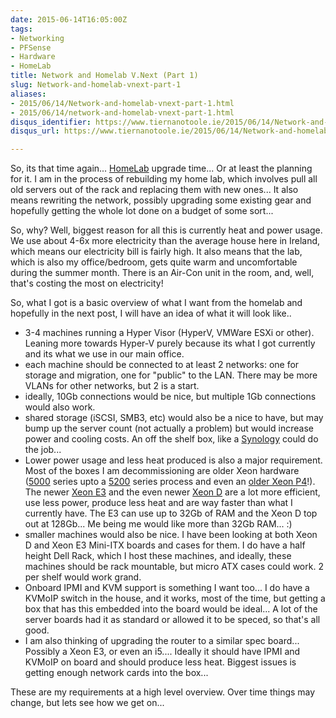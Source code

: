 ```yaml
---
date: 2015-06-14T16:05:00Z
tags:
- Networking
- PFSense
- Hardware
- HomeLab
title: Network and Homelab V.Next (Part 1)
slug: Network-and-homelab-vnext-part-1
aliases:
- 2015/06/14/Network-and-homelab-vnext-part-1.html
- 2015/06/14/network-and-homelab-vnext-part-1.html
disqus_identifier: https://www.tiernanotoole.ie/2015/06/14/Network-and-homelab-vnext-part-1.html
disqus_url: https://www.tiernanotoole.ie/2015/06/14/Network-and-homelab-vnext-part-1.html

---
```

 So, its that time again... [HomeLab][2] upgrade time... Or at least the planning for it. I am in the process of rebuilding my home lab, which involves pull all old servers out of the rack and replacing them with new ones... It also means rewriting the network, possibly upgrading some existing gear and hopefully getting the whole lot done on a budget of some sort...

So, why? Well, biggest reason for all this is currently heat and power usage. We use about 4-6x more electricity than the average house here in Ireland, which means our electricity bill is fairly high. It also means that the lab, which is also my office/bedroom, gets quite warm and uncomfortable during the summer month. There is an Air-Con unit in the room, and, well, that's costing the most on electricity!   

So, what I got is a basic overview of what I want from the homelab and hopefully in the next post, I will have an idea of what it will look like..

* 3-4 machines running a Hyper Visor (HyperV, VMWare ESXi or other). Leaning more towards Hyper-V purely because its what I got currently and its what we use in our main office.
* each machine should be connected to at least 2 networks: one for storage and migration, one for "public" to the LAN. There may be more VLANs for other networks, but 2 is a start.
* ideally, 10Gb connections would be nice, but multiple 1Gb connections would also work.
* shared storage (iSCSI, SMB3, etc) would also be a nice to have, but may bump up the server count (not actually a problem) but would increase power and cooling costs. An off the shelf box, like a [Synology][1] could do the job... 
* Lower power usage and less heat produced is also a major requirement. Most of the boxes I am decommissioning are older Xeon hardware ([5000][3] series upto a [5200][4] series process and even an [older Xeon P4][5]!). The newer [Xeon E3][7] and the even newer [Xeon D][6] are a lot more efficient, use less power, produce less heat and are way faster than what I currently have. The E3 can use up to 32Gb of RAM and the Xeon D top out at 128Gb... Me being me would like more than 32Gb RAM... :)
* smaller machines would also be nice. I have been looking at both Xeon D and Xeon E3 Mini-ITX boards and cases for them. I do have a half height Dell Rack, which I host these machines, and ideally, these machines should be rack mountable, but micro ATX cases could work. 2 per shelf would work grand.
* Onboard IPMI and KVM support is something I want too... I do have a KVMoIP switch in the house, and it works, most of the time, but getting a box that has this embedded into the board would be ideal... A lot of the server boards had it as standard or allowed it to be speced, so that's all good.
* I am also thinking of upgrading the router to a similar spec board... Possibly a Xeon E3, or even an i5.... Ideally it should have IPMI and KVMoIP on board and should produce less heat. Biggest issues is getting enough network cards into the box...

These are my requirements at a  high level overview. Over time things may change, but lets see how we get on...

[1]:http://www.synology.com
[2]:http://tiernanotoole.ie/Computers
[3]:http://ark.intel.com/products/family/28144/Intel-Xeon-Processor-5000-Sequence#@All
[4]:http://ark.intel.com/products/series/33092/Intel-Xeon-Processor-5200-Series#@All
[5]:https://en.wikipedia.org/wiki/Xeon#Netburst-based_Xeon
[6]:http://www.intel.ie/content/www/ie/en/processors/xeon/xeon-processor-d-family.html
[7]:http://www.intel.ie/content/www/ie/en/processors/xeon/xeon-processor-e3-family.html
